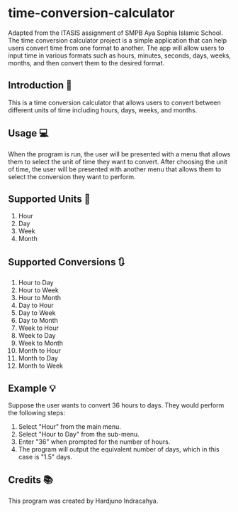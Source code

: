# time-conversion-calculator
Adapted from the ITASIS assignment of SMPB Aya Sophia Islamic School.
The time conversion calculator project is a simple application that can help users convert time from one format to another. The app will allow users to input time in various formats such as hours, minutes, seconds, days, weeks, months, and then convert them to the desired format.

Introduction 📖
------------
This is a time conversion calculator that allows users to convert between different units of time including hours, days, weeks, and months.

Usage 💻 
-----
When the program is run, the user will be presented with a menu that allows them to select the unit of time they want to convert. After choosing the unit of time, the user will be presented with another menu that allows them to select the conversion they want to perform.

Supported Units  📏 
---------------
1. Hour
2. Day
3. Week
4. Month

Supported Conversions 🔃
---------------------
1. Hour to Day
2. Hour to Week
3. Hour to Month
4. Day to Hour
5. Day to Week
6. Day to Month
7. Week to Hour
8. Week to Day
9. Week to Month
10. Month to Hour
11. Month to Day
12. Month to Week

Example 💡
-------
Suppose the user wants to convert 36 hours to days. They would perform the following steps:

1. Select "Hour" from the main menu.
2. Select "Hour to Day" from the sub-menu.
3. Enter "36" when prompted for the number of hours.
4. The program will output the equivalent number of days, which in this case is "1.5" days.

Credits 📚
-------
This program was created by Hardjuno Indracahya.
